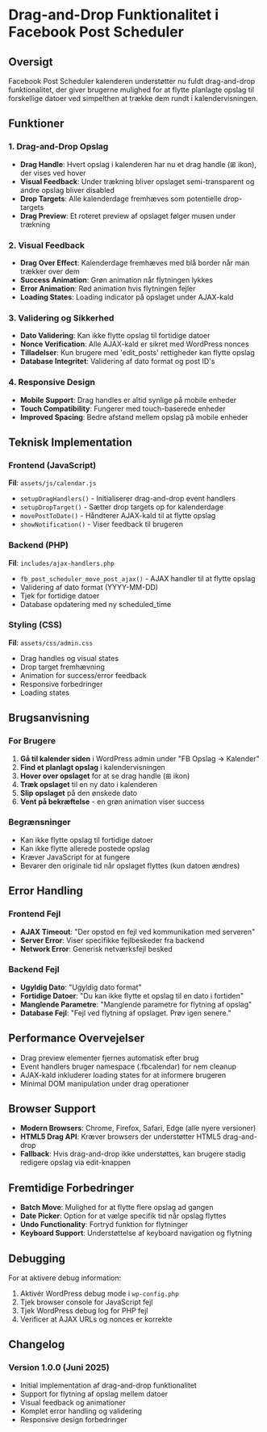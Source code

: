 # Drag-and-Drop Funktionalitet i Facebook Post Scheduler

## Oversigt

Facebook Post Scheduler kalenderen understøtter nu fuldt drag-and-drop funktionalitet, der giver brugerne mulighed for at flytte planlagte opslag til forskellige datoer ved simpelthen at trække dem rundt i kalendervisningen.

## Funktioner

### 1. Drag-and-Drop Opslag

- **Drag Handle**: Hvert opslag i kalenderen har nu et drag handle (⊞ ikon), der vises ved hover
- **Visual Feedback**: Under trækning bliver opslaget semi-transparent og andre opslag bliver disabled
- **Drop Targets**: Alle kalenderdage fremhæves som potentielle drop-targets
- **Drag Preview**: Et roteret preview af opslaget følger musen under trækning

### 2. Visual Feedback

- **Drag Over Effect**: Kalenderdage fremhæves med blå border når man trækker over dem
- **Success Animation**: Grøn animation når flytningen lykkes
- **Error Animation**: Rød animation hvis flytningen fejler
- **Loading States**: Loading indicator på opslaget under AJAX-kald

### 3. Validering og Sikkerhed

- **Dato Validering**: Kan ikke flytte opslag til fortidige datoer
- **Nonce Verification**: Alle AJAX-kald er sikret med WordPress nonces
- **Tilladelser**: Kun brugere med 'edit_posts' rettigheder kan flytte opslag
- **Database Integritet**: Validering af dato format og post ID's

### 4. Responsive Design

- **Mobile Support**: Drag handles er altid synlige på mobile enheder
- **Touch Compatibility**: Fungerer med touch-baserede enheder
- **Improved Spacing**: Bedre afstand mellem opslag på mobile enheder

## Teknisk Implementation

### Frontend (JavaScript)

**Fil**: `assets/js/calendar.js`

- `setupDragHandlers()` - Initialiserer drag-and-drop event handlers
- `setupDropTarget()` - Sætter drop targets op for kalenderdage
- `movePostToDate()` - Håndterer AJAX-kald til at flytte opslag
- `showNotification()` - Viser feedback til brugeren

### Backend (PHP)

**Fil**: `includes/ajax-handlers.php`

- `fb_post_scheduler_move_post_ajax()` - AJAX handler til at flytte opslag
- Validering af dato format (YYYY-MM-DD)
- Tjek for fortidige datoer
- Database opdatering med ny scheduled_time

### Styling (CSS)

**Fil**: `assets/css/admin.css`

- Drag handles og visual states
- Drop target fremhævning
- Animation for success/error feedback
- Responsive forbedringer
- Loading states

## Brugsanvisning

### For Brugere

1. **Gå til kalender siden** i WordPress admin under "FB Opslag → Kalender"
2. **Find et planlagt opslag** i kalendervisningen
3. **Hover over opslaget** for at se drag handle (⊞ ikon)
4. **Træk opslaget** til en ny dato i kalenderen
5. **Slip opslaget** på den ønskede dato
6. **Vent på bekræftelse** - en grøn animation viser success

### Begrænsninger

- Kan ikke flytte opslag til fortidige datoer
- Kan ikke flytte allerede postede opslag
- Kræver JavaScript for at fungere
- Bevarer den originale tid når opslaget flyttes (kun datoen ændres)

## Error Handling

### Frontend Fejl

- **AJAX Timeout**: "Der opstod en fejl ved kommunikation med serveren"
- **Server Error**: Viser specifikke fejlbeskeder fra backend
- **Network Error**: Generisk netværksfejl besked

### Backend Fejl

- **Ugyldig Dato**: "Ugyldig dato format"
- **Fortidige Datoer**: "Du kan ikke flytte et opslag til en dato i fortiden"
- **Manglende Parametre**: "Manglende parametre for flytning af opslag"
- **Database Fejl**: "Fejl ved flytning af opslaget. Prøv igen senere."

## Performance Overvejelser

- Drag preview elementer fjernes automatisk efter brug
- Event handlers bruger namespace (.fbcalendar) for nem cleanup
- AJAX-kald inkluderer loading states for at informere brugeren
- Minimal DOM manipulation under drag operationer

## Browser Support

- **Modern Browsers**: Chrome, Firefox, Safari, Edge (alle nyere versioner)
- **HTML5 Drag API**: Kræver browsers der understøtter HTML5 drag-and-drop
- **Fallback**: Hvis drag-and-drop ikke understøttes, kan brugere stadig redigere opslag via edit-knappen

## Fremtidige Forbedringer

- **Batch Move**: Mulighed for at flytte flere opslag ad gangen
- **Date Picker**: Option for at vælge specifik tid når opslag flyttes
- **Undo Functionality**: Fortryd funktion for flytninger
- **Keyboard Support**: Understøttelse af keyboard navigation og flytning

## Debugging

For at aktivere debug information:

1. Aktivér WordPress debug mode i `wp-config.php`
2. Tjek browser console for JavaScript fejl
3. Tjek WordPress debug log for PHP fejl
4. Verificer at AJAX URLs og nonces er korrekte

## Changelog

### Version 1.0.0 (Juni 2025)
- Initial implementation af drag-and-drop funktionalitet
- Support for flytning af opslag mellem datoer
- Visual feedback og animationer
- Komplet error handling og validering
- Responsive design forbedringer
